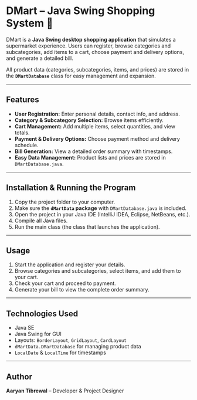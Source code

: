 # DMart – Java Swing Shopping System 🛒

DMart is a **Java Swing desktop shopping application** that simulates a supermarket experience. Users can register, browse categories and subcategories, add items to a cart, choose payment and delivery options, and generate a detailed bill.  

All product data (categories, subcategories, items, and prices) are stored in the **`DMartDatabase`** class for easy management and expansion.

---

## Features
- **User Registration:** Enter personal details, contact info, and address.
- **Category & Subcategory Selection:** Browse items efficiently.
- **Cart Management:** Add multiple items, select quantities, and view totals.
- **Payment & Delivery Options:** Choose payment method and delivery schedule.
- **Bill Generation:** View a detailed order summary with timestamps.
- **Easy Data Management:** Product lists and prices are stored in `DMartDatabase.java`.

---

## Installation & Running the Program
1. Copy the project folder to your computer.
2. Make sure the **`dMartData` package** with `DMartDatabase.java` is included.
3. Open the project in your Java IDE (IntelliJ IDEA, Eclipse, NetBeans, etc.).
4. Compile all Java files.
5. Run the main class (the class that launches the application).

---

## Usage
1. Start the application and register your details.
2. Browse categories and subcategories, select items, and add them to your cart.
3. Check your cart and proceed to payment.
4. Generate your bill to view the complete order summary.

---

## Technologies Used
- Java SE
- Java Swing for GUI
- Layouts: `BorderLayout`, `GridLayout`, `CardLayout`
- `dMartData.DMartDatabase` for managing product data
- `LocalDate` & `LocalTime` for timestamps

---

## Author
**Aaryan Tibrewal** – Developer & Project Designer
